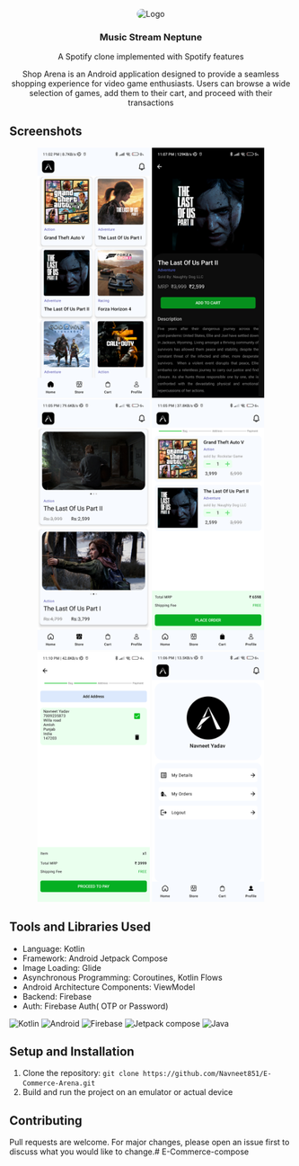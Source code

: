 <p align="center">
  <img style="border-radius : 10px;" src="app/src/main/res/drawable/arena_logo.jpg" alt="Logo" width="80" height="80">
  <h3 align="center">Music Stream Neptune</h3>
<p align="center">A Spotify clone implemented with Spotify features</p>
</p>

<p align="center">
  Shop Arena is an Android application designed to provide a seamless shopping experience for video game enthusiasts. Users can browse a wide selection of games, add them to their cart, and proceed with their transactions
</p>

## Screenshots

<p align="center">
  <img src="assets/Screenshot_20240710_230146.png" alt="Screenshot 1" width="200">
  <img src="assets/Screenshot_20240710_230722.png" alt="Screenshot 3" width="200">
  <img src="assets/Screenshot_20240710_230436.png" alt="Screenshot 2" width="200">
  <img src="assets/Screenshot_20240710_230514.png" alt="Screenshot 3" width="200">
  <img src="assets/Screenshot_20240710_231018.png" alt="Screenshot 3" width="200">
  <img src="assets/Screenshot_20240710_230616.png" alt="Screenshot 3" width="200">
</p>


[//]: # (<a href="https://drive.google.com/file/d/1fFaSRDJ0lcOTYglQCBpepjVlQXGehy5E/view?usp=sharing" ><img src="https://img.icons8.com/color/48/000000/download" alt="download" width="40" height="40"/> Download My App</a>)

## Tools and Libraries Used

- Language: Kotlin
- Framework: Android Jetpack Compose
- Image Loading: Glide
- Asynchronous Programming: Coroutines, Kotlin Flows
- Android Architecture Components: ViewModel
- Backend: Firebase
- Auth: Firebase Auth( OTP or Password)

<p align="left">
  <img src="https://img.icons8.com/color/48/000000/kotlin.png" alt="Kotlin" width="40" height="40"/>
  <img src="https://img.icons8.com/color/48/000000/android-os.png" alt="Android" width="40" height="40"/>
  <img src="https://img.icons8.com/color/48/000000/firebase.png" alt="Firebase" width="40" height="40"/>
  <img src="https://blogger.googleusercontent.com/img/b/R29vZ2xl/AVvXsEjC97Z8BResg5dlPqczsRCFhP6zewWX0X0e7fVPG-G7PuUZwwZVsi9OPoqJYkgqT2h0FI95SsmWzVEgpt8b8HAqFiIxZ98TFtY4lE0b8UrtVJ2HrJebRwl6C9DslsQDl9KnBIrdHS6LtkY/s1600/jetpack+compose+icon_RGB.png" alt="Jetpack compose" width="40" height="40"/>
  <img src="https://img.icons8.com/color/48/000000/java-coffee-cup-logo--v1.png" alt="Java" width="40" height="40"/>
</p>

## Setup and Installation

1. Clone the repository: `git clone https://github.com/Navneet851/E-Commerce-Arena.git`
2. Build and run the project on an emulator or actual device

## Contributing

Pull requests are welcome. For major changes, please open an issue first to discuss what you would like to change.# E-Commerce-compose